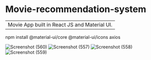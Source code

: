 # Movie-recommendation-system
<table>
<tr>
<td>
  Movie App built in React JS and Material UI.
</td>
</tr>
</table>

npm install @material-ui/core @material-ui/icons axios

![Screenshot (560)](https://user-images.githubusercontent.com/108077892/206460056-a73c06d3-1133-46e3-9959-6965ddfff271.png)
![Screenshot (557)](https://user-images.githubusercontent.com/108077892/206460943-edce6497-4fcb-43a3-bed4-51d5df5d9269.png)
![Screenshot (558)](https://user-images.githubusercontent.com/108077892/206461083-5b783dcb-a39e-4434-a3b0-f834dcc7aba9.png)
![Screenshot (559)](https://user-images.githubusercontent.com/108077892/206461115-2d59b35a-5263-4e59-8f59-c075a83de4eb.png)
